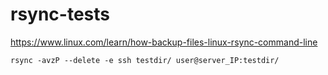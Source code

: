 # rsync-tests

https://www.linux.com/learn/how-backup-files-linux-rsync-command-line

```rsync -avzP --delete -e ssh testdir/ user@server_IP:testdir/``` 
